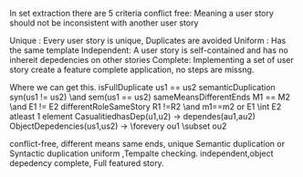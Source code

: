 In set extraction there are 5 criteria
conflict free: Meaning a user story should not be inconsistent with another user story

Unique : Every user story is unique, Duplicates are avoided
Uniform : Has the same template
Independent: A user story is self-contained and has no inhereit depedencies on other stories
Complete: Implementing a set of user story create a feature complete application,
no steps are missng.

Where we can get this.
isFullDuplicate us1 == us2
semanticDuplication syn(us1 != us2) \and sem(us1 == us2)
sameMeansDifferentEnds M1 == M2 \and E1 != E2
differentRoleSameStory R1 !=R2 \and m1==m2 or E1 \int E2 atleast 1 element
CasualitiedhasDep(u1,u2) -> dependes(au1,au2)
ObjectDepedencies(us1,us2) -> \forevery ou1 \subset ou2

conflict-free, different means same ends,
unique Semantic duplication or Syntactic duplication
uniform ,Tempalte checking.
independent,object depedency
complete, Full featured story.
